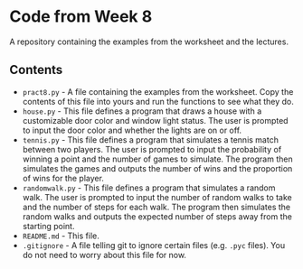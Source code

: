 # Code from Week 8

A repository containing the examples from the worksheet and the lectures.

## Contents

- `pract8.py` - A file containing the examples from the worksheet.
  Copy the contents of this file into yours and run the functions to see what they do.
- `house.py` - This file defines a program that draws a house with a customizable door color and window light status. The user is prompted to input the door color and whether the lights are on or off.
- `tennis.py` - This file defines a program that simulates a tennis match between two players. The user is prompted to input the probability of winning a point and the number of games to simulate. The program then simulates the games and outputs the number of wins and the proportion of wins for the player.
- `randomwalk.py` - This file defines a program that simulates a random walk. The user is prompted to input the number of random walks to take and the number of steps for each walk. The program then simulates the random walks and outputs the expected number of steps away from the starting point.
- `README.md` - This file.
- `.gitignore` - A file telling git to ignore certain files (e.g. `.pyc` files).
  You do not need to worry about this file for now.
